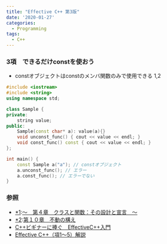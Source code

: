```yaml
---
title: "Effective C++ 第3版"
date: '2020-01-27'
categories:
  - Programming
tags:
  - C++
---
```


### 3項　できるだけconstを使おう
- constオブジェクトはconstのメンバ関数のみで使用できる 1,2

~~~cpp
#include <iostream>
#include <string>
using namespace std;

class Sample {
private:
	string value;
public:
	Sample(const char* a): value(a){}
	void unconst_func() { cout << value << endl; }
	void const_func() const { cout << value << endl; }
};

int main() {
	const Sample a("a"); // constオブジェクト
	a.unconst_func(); // エラー
	a.const_func(); // エラーでない
}
~~~

### 参照
- <a href=#3a>*1</a>:[～　第４章　クラスと関数：その設計と宣言　～](http://www002.upp.so-net.ne.jp/ys_oota/effec/chapter4.htm#21kou)
- <a href=#3b>*2</a>:[第１０章　不動の構え](http://www7b.biglobe.ne.jp/~robe/cpphtml/html02/cpp02010.html)
- [C++ビギナーに捧ぐ　EffectiveC++入門](http://www002.upp.so-net.ne.jp/ys_oota/effec/)
- [Effective C++（項1〜5）解説](https://qiita.com/MoriokaReimen/items/58f183d421bb932cbbda)
